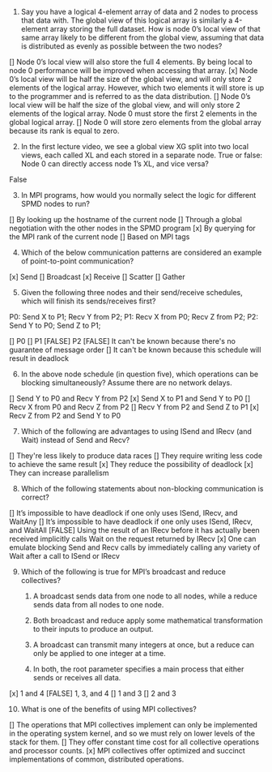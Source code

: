 1. Say you have a logical 4-element array of data and 2 nodes to process that data with. 
The global view of this logical array is similarly a 4-element array storing the full dataset. 
How is node 0’s local view of that same array likely to be different from the global view, 
assuming that data is distributed as evenly as possible between the two nodes?

[] Node 0’s local view will also store the full 4 elements. By being local to node 0 performance will be improved when accessing that array.
[x] Node 0’s local view will be half the size of the global view, and will only store 2 elements of the logical array. However, which two elements it will store is up to the programmer and is referred to as the data distribution.
[] Node 0’s local view will be half the size of the global view, and will only store 2 elements of the logical array. Node 0 must store the first 2 elements in the global logical array.
[] Node 0 will store zero elements from the global array because its rank is equal to zero.

2. In the first lecture video, we see a global view XG split into two local views, 
each called XL and each stored in a separate node. True or false: Node 0 can directly access node 1’s XL, and vice versa?

False

3. In MPI programs, how would you normally select the logic for different SPMD nodes to run?

[] By looking up the hostname of the current node
[] Through a global negotiation with the other nodes in the SPMD program
[x] By querying for the MPI rank of the current node
[] Based on MPI tags

4. Which of the below communication patterns are considered an example of point-to-point communication?

[x] Send
[] Broadcast
[x] Receive
[] Scatter
[] Gather

5. Given the following three nodes and their send/receive schedules, which will finish its sends/receives first?

P0: Send X to P1; Recv Y from P2;
P1: Recv X from P0; Recv Z from P2;
P2: Send Y to P0; Send Z to P1;

[] P0
[] P1
[FALSE] P2
[FALSE] It can't be known because there's no guarantee of message order
[] It can't be known because this schedule will result in deadlock

6. In the above node schedule (in question five), which operations can be blocking simultaneously? 
Assume there are no network delays.
   
[] Send Y to P0 and Recv Y from P2
[x] Send X to P1 and Send Y to P0
[] Recv X from P0 and Recv Z from P2
[] Recv Y from P2 and Send Z to P1
[x] Recv Z from P2 and Send Y to P0

7. Which of the following are advantages to using ISend and IRecv (and Wait) instead of Send and Recv?

[] They're less likely to produce data races
[] They require writing less code to achieve the same result
[x] They reduce the possibility of deadlock
[x] They can increase parallelism

8. Which of the following statements about non-blocking communication is correct?

[] It’s impossible to have deadlock if one only uses ISend, IRecv, and WaitAny
[] It’s impossible to have deadlock if one only uses ISend, IRecv, and WaitAll
[FALSE] Using the result of an IRecv before it has actually been received implicitly calls Wait on the request returned by IRecv
[x] One can emulate blocking Send and Recv calls by immediately calling any variety of Wait after a call to ISend or IRecv

9. Which of the following is true for MPI’s broadcast and reduce collectives?
   
   1. A broadcast sends data from one node to all nodes, while a reduce sends data from all nodes to one node.
   
   2. Both broadcast and reduce apply some mathematical transformation to their inputs to produce an output.
   
   3. A broadcast can transmit many integers at once, but a reduce can only be applied to one integer at a time.
   
   4. In both, the root parameter specifies a main process that either sends or receives all data.
   
   
[x] 1 and 4
[FALSE] 1, 3, and 4
[] 1 and 3
[] 2 and 3

10. What is one of the benefits of using MPI collectives?

[] The operations that MPI collectives implement can only be implemented in the operating system kernel, and so we must rely on lower levels of the stack for them.
[] They offer constant time cost for all collective operations and processor counts.
[x] MPI collectives offer optimized and succinct implementations of common, distributed operations.